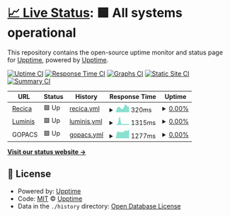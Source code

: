 # [📈 Live Status](https://upptime.github.io/upptime): <!--live status--> **🟩 All systems operational**

This repository contains the open-source uptime monitor and status page for [Upptime](https://upptime.js.org), powered by [Upptime](https://github.com/upptime/upptime).

[![Uptime CI](https://github.com/erecica/upptime/workflows/Uptime%20CI/badge.svg)](https://github.com/erecica/upptime/actions?query=workflow%3A%22Uptime+CI%22)
[![Response Time CI](https://github.com/erecica/upptime/workflows/Response%20Time%20CI/badge.svg)](https://github.com/erecica/upptime/actions?query=workflow%3A%22Response+Time+CI%22)
[![Graphs CI](https://github.com/erecica/upptime/workflows/Graphs%20CI/badge.svg)](https://github.com/erecica/upptime/actions?query=workflow%3A%22Graphs+CI%22)
[![Static Site CI](https://github.com/erecica/upptime/workflows/Static%20Site%20CI/badge.svg)](https://github.com/erecica/upptime/actions?query=workflow%3A%22Static+Site+CI%22)
[![Summary CI](https://github.com/erecica/upptime/workflows/Summary%20CI/badge.svg)](https://github.com/erecica/upptime/actions?query=workflow%3A%22Summary+CI%22)

<!--start: status pages-->
<!-- This summary is generated by Upptime (https://github.com/upptime/upptime) -->
<!-- Do not edit this manually, your changes will be overwritten -->
<!-- prettier-ignore -->
| URL | Status | History | Response Time | Uptime |
| --- | ------ | ------- | ------------- | ------ |
| <img alt="" src="https://icons.duckduckgo.com/ip3/www.recica.nl.ico" height="13"> [Recica](https://www.recica.nl) | 🟩 Up | [recica.yml](https://github.com/erecica/upptime/commits/HEAD/history/recica.yml) | <details><summary><img alt="Response time graph" src="./graphs/recica/response-time-week.png" height="20"> 320ms</summary><br><a href="https://upptime.recica.nl/history/recica"><img alt="Response time 362" src="https://img.shields.io/endpoint?url=https%3A%2F%2Fraw.githubusercontent.com%2Ferecica%2Fupptime%2FHEAD%2Fapi%2Frecica%2Fresponse-time.json"></a><br><a href="https://upptime.recica.nl/history/recica"><img alt="24-hour response time 150" src="https://img.shields.io/endpoint?url=https%3A%2F%2Fraw.githubusercontent.com%2Ferecica%2Fupptime%2FHEAD%2Fapi%2Frecica%2Fresponse-time-day.json"></a><br><a href="https://upptime.recica.nl/history/recica"><img alt="7-day response time 320" src="https://img.shields.io/endpoint?url=https%3A%2F%2Fraw.githubusercontent.com%2Ferecica%2Fupptime%2FHEAD%2Fapi%2Frecica%2Fresponse-time-week.json"></a><br><a href="https://upptime.recica.nl/history/recica"><img alt="30-day response time 311" src="https://img.shields.io/endpoint?url=https%3A%2F%2Fraw.githubusercontent.com%2Ferecica%2Fupptime%2FHEAD%2Fapi%2Frecica%2Fresponse-time-month.json"></a><br><a href="https://upptime.recica.nl/history/recica"><img alt="1-year response time 362" src="https://img.shields.io/endpoint?url=https%3A%2F%2Fraw.githubusercontent.com%2Ferecica%2Fupptime%2FHEAD%2Fapi%2Frecica%2Fresponse-time-year.json"></a></details> | <details><summary><a href="https://upptime.recica.nl/history/recica">0.00%</a></summary><a href="https://upptime.recica.nl/history/recica"><img alt="All-time uptime 39.40%" src="https://img.shields.io/endpoint?url=https%3A%2F%2Fraw.githubusercontent.com%2Ferecica%2Fupptime%2FHEAD%2Fapi%2Frecica%2Fuptime.json"></a><br><a href="https://upptime.recica.nl/history/recica"><img alt="24-hour uptime 0.00%" src="https://img.shields.io/endpoint?url=https%3A%2F%2Fraw.githubusercontent.com%2Ferecica%2Fupptime%2FHEAD%2Fapi%2Frecica%2Fuptime-day.json"></a><br><a href="https://upptime.recica.nl/history/recica"><img alt="7-day uptime 0.00%" src="https://img.shields.io/endpoint?url=https%3A%2F%2Fraw.githubusercontent.com%2Ferecica%2Fupptime%2FHEAD%2Fapi%2Frecica%2Fuptime-week.json"></a><br><a href="https://upptime.recica.nl/history/recica"><img alt="30-day uptime 1.38%" src="https://img.shields.io/endpoint?url=https%3A%2F%2Fraw.githubusercontent.com%2Ferecica%2Fupptime%2FHEAD%2Fapi%2Frecica%2Fuptime-month.json"></a><br><a href="https://upptime.recica.nl/history/recica"><img alt="1-year uptime 39.40%" src="https://img.shields.io/endpoint?url=https%3A%2F%2Fraw.githubusercontent.com%2Ferecica%2Fupptime%2FHEAD%2Fapi%2Frecica%2Fuptime-year.json"></a></details>
| <img alt="" src="https://icons.duckduckgo.com/ip3/www.luminis.eu.ico" height="13"> [Luminis](https://www.luminis.eu) | 🟩 Up | [luminis.yml](https://github.com/erecica/upptime/commits/HEAD/history/luminis.yml) | <details><summary><img alt="Response time graph" src="./graphs/luminis/response-time-week.png" height="20"> 1315ms</summary><br><a href="https://upptime.recica.nl/history/luminis"><img alt="Response time 922" src="https://img.shields.io/endpoint?url=https%3A%2F%2Fraw.githubusercontent.com%2Ferecica%2Fupptime%2FHEAD%2Fapi%2Fluminis%2Fresponse-time.json"></a><br><a href="https://upptime.recica.nl/history/luminis"><img alt="24-hour response time 790" src="https://img.shields.io/endpoint?url=https%3A%2F%2Fraw.githubusercontent.com%2Ferecica%2Fupptime%2FHEAD%2Fapi%2Fluminis%2Fresponse-time-day.json"></a><br><a href="https://upptime.recica.nl/history/luminis"><img alt="7-day response time 1315" src="https://img.shields.io/endpoint?url=https%3A%2F%2Fraw.githubusercontent.com%2Ferecica%2Fupptime%2FHEAD%2Fapi%2Fluminis%2Fresponse-time-week.json"></a><br><a href="https://upptime.recica.nl/history/luminis"><img alt="30-day response time 982" src="https://img.shields.io/endpoint?url=https%3A%2F%2Fraw.githubusercontent.com%2Ferecica%2Fupptime%2FHEAD%2Fapi%2Fluminis%2Fresponse-time-month.json"></a><br><a href="https://upptime.recica.nl/history/luminis"><img alt="1-year response time 922" src="https://img.shields.io/endpoint?url=https%3A%2F%2Fraw.githubusercontent.com%2Ferecica%2Fupptime%2FHEAD%2Fapi%2Fluminis%2Fresponse-time-year.json"></a></details> | <details><summary><a href="https://upptime.recica.nl/history/luminis">0.00%</a></summary><a href="https://upptime.recica.nl/history/luminis"><img alt="All-time uptime 50.22%" src="https://img.shields.io/endpoint?url=https%3A%2F%2Fraw.githubusercontent.com%2Ferecica%2Fupptime%2FHEAD%2Fapi%2Fluminis%2Fuptime.json"></a><br><a href="https://upptime.recica.nl/history/luminis"><img alt="24-hour uptime 0.00%" src="https://img.shields.io/endpoint?url=https%3A%2F%2Fraw.githubusercontent.com%2Ferecica%2Fupptime%2FHEAD%2Fapi%2Fluminis%2Fuptime-day.json"></a><br><a href="https://upptime.recica.nl/history/luminis"><img alt="7-day uptime 0.00%" src="https://img.shields.io/endpoint?url=https%3A%2F%2Fraw.githubusercontent.com%2Ferecica%2Fupptime%2FHEAD%2Fapi%2Fluminis%2Fuptime-week.json"></a><br><a href="https://upptime.recica.nl/history/luminis"><img alt="30-day uptime 1.38%" src="https://img.shields.io/endpoint?url=https%3A%2F%2Fraw.githubusercontent.com%2Ferecica%2Fupptime%2FHEAD%2Fapi%2Fluminis%2Fuptime-month.json"></a><br><a href="https://upptime.recica.nl/history/luminis"><img alt="1-year uptime 50.22%" src="https://img.shields.io/endpoint?url=https%3A%2F%2Fraw.githubusercontent.com%2Ferecica%2Fupptime%2FHEAD%2Fapi%2Fluminis%2Fuptime-year.json"></a></details>
| <img alt="" src="$GOPACS_ICON_URL" height="13"> GOPACS | 🟩 Up | [gopacs.yml](https://github.com/erecica/upptime/commits/HEAD/history/gopacs.yml) | <details><summary><img alt="Response time graph" src="./graphs/gopacs/response-time-week.png" height="20"> 1277ms</summary><br><a href="https://upptime.recica.nl/history/gopacs"><img alt="Response time 1367" src="https://img.shields.io/endpoint?url=https%3A%2F%2Fraw.githubusercontent.com%2Ferecica%2Fupptime%2FHEAD%2Fapi%2Fgopacs%2Fresponse-time.json"></a><br><a href="https://upptime.recica.nl/history/gopacs"><img alt="24-hour response time 1415" src="https://img.shields.io/endpoint?url=https%3A%2F%2Fraw.githubusercontent.com%2Ferecica%2Fupptime%2FHEAD%2Fapi%2Fgopacs%2Fresponse-time-day.json"></a><br><a href="https://upptime.recica.nl/history/gopacs"><img alt="7-day response time 1277" src="https://img.shields.io/endpoint?url=https%3A%2F%2Fraw.githubusercontent.com%2Ferecica%2Fupptime%2FHEAD%2Fapi%2Fgopacs%2Fresponse-time-week.json"></a><br><a href="https://upptime.recica.nl/history/gopacs"><img alt="30-day response time 1360" src="https://img.shields.io/endpoint?url=https%3A%2F%2Fraw.githubusercontent.com%2Ferecica%2Fupptime%2FHEAD%2Fapi%2Fgopacs%2Fresponse-time-month.json"></a><br><a href="https://upptime.recica.nl/history/gopacs"><img alt="1-year response time 1367" src="https://img.shields.io/endpoint?url=https%3A%2F%2Fraw.githubusercontent.com%2Ferecica%2Fupptime%2FHEAD%2Fapi%2Fgopacs%2Fresponse-time-year.json"></a></details> | <details><summary><a href="https://upptime.recica.nl/history/gopacs">0.00%</a></summary><a href="https://upptime.recica.nl/history/gopacs"><img alt="All-time uptime 37.01%" src="https://img.shields.io/endpoint?url=https%3A%2F%2Fraw.githubusercontent.com%2Ferecica%2Fupptime%2FHEAD%2Fapi%2Fgopacs%2Fuptime.json"></a><br><a href="https://upptime.recica.nl/history/gopacs"><img alt="24-hour uptime 0.00%" src="https://img.shields.io/endpoint?url=https%3A%2F%2Fraw.githubusercontent.com%2Ferecica%2Fupptime%2FHEAD%2Fapi%2Fgopacs%2Fuptime-day.json"></a><br><a href="https://upptime.recica.nl/history/gopacs"><img alt="7-day uptime 0.00%" src="https://img.shields.io/endpoint?url=https%3A%2F%2Fraw.githubusercontent.com%2Ferecica%2Fupptime%2FHEAD%2Fapi%2Fgopacs%2Fuptime-week.json"></a><br><a href="https://upptime.recica.nl/history/gopacs"><img alt="30-day uptime 1.38%" src="https://img.shields.io/endpoint?url=https%3A%2F%2Fraw.githubusercontent.com%2Ferecica%2Fupptime%2FHEAD%2Fapi%2Fgopacs%2Fuptime-month.json"></a><br><a href="https://upptime.recica.nl/history/gopacs"><img alt="1-year uptime 37.01%" src="https://img.shields.io/endpoint?url=https%3A%2F%2Fraw.githubusercontent.com%2Ferecica%2Fupptime%2FHEAD%2Fapi%2Fgopacs%2Fuptime-year.json"></a></details>

<!--end: status pages-->

[**Visit our status website →**](https://upptime.github.io/upptime)

## 📄 License

- Powered by: [Upptime](https://github.com/upptime/upptime)
- Code: [MIT](./LICENSE) © [Upptime](https://upptime.js.org)
- Data in the `./history` directory: [Open Database License](https://opendatacommons.org/licenses/odbl/1-0/)

